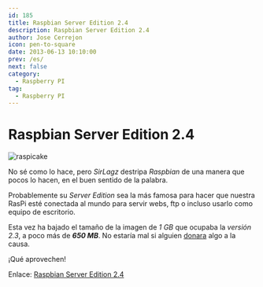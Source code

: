 ```yaml
---
id: 185
title: Raspbian Server Edition 2.4
description: Raspbian Server Edition 2.4
author: Jose Cerrejon
icon: pen-to-square
date: 2013-06-13 10:10:00
prev: /es/
next: false
category:
  - Raspberry PI
tag:
  - Raspberry PI
---
```


# Raspbian Server Edition 2.4

![raspicake](/images/03_RaspberryPi.jpg)

No sé como lo hace, pero *SirLagz* destripa *Raspbian* de una manera que pocos lo hacen, en el buen sentido de la palabra.

Probablemente su *Server Edition* sea la más famosa para hacer que nuestra RasPi esté conectada al mundo para servir webs, ftp o incluso usarlo como equipo de escritorio.

Esta vez ha bajado el tamaño de la imagen de *1 GB* que ocupaba la *versión 2.3*, a poco más de ***650 MB***. No estaría mal si alguien [donara](https://www.paypalobjects.com/en_AU/i/btn/btn_donateCC_LG.gif) algo a la causa.

¡Qué aprovechen!

Enlace: [Raspbian Server Edition 2.4](http://sirlagz.net/wp-content/plugins/download-monitor/download.php?id=21)